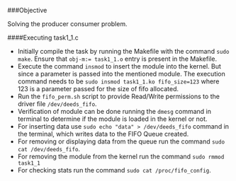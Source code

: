 ###Objective

Solving the producer consumer problem.


####Executing task1_1.c

* Initially compile the task by running the Makefile with the command `sudo make`. Ensure that `obj-m:= task1_1.o` entry is present in the Makefile.
* Execute the command `insmod` to insert the module into the kernel. But since a parameter is passed into the mentioned module. The execution command needs to be `sudo insmod task1_1.ko fifo_size=123` where 123 is a parameter passed for the size of fifo allocated.
* Run the `fifo_perm.sh` script to provide Read/Write permissions to the driver file `/dev/deeds_fifo`. 
* Verification of module can be done running the `dmesg` command in terminal to determine if the module is loaded in the kernel or not.
* For inserting data use `sudo echo "data" > /dev/deeds_fifo` command in the terminal, which writes data to the FIFO Queue created.
* For removing or displaying data from the queue run the command `sudo cat /dev/deeds_fifo`.
* For removing the module from the kernel run the command `sudo rmmod task1_1`
* For checking stats run the command `sudo cat /proc/fifo_config`.
